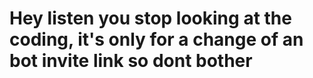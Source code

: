 # Hey listen you stop looking at the coding, it's only for a change of an bot invite link so dont bother
